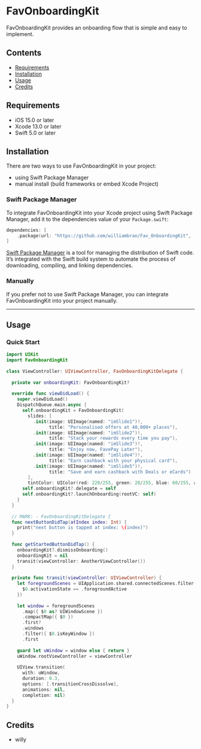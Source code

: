 # FavOnboardingKit
 
FavOnboardingKit provides an onboarding flow that is simple and easy to implement.
 
## Contents
 
- [Requirements](#requirements)
- [Installation](#installation)
- [Usage](#usage)
- [Credits](#credits)
 
## Requirements
 
- iOS 15.0 or later
- Xcode 13.0 or later
- Swift 5.0 or later
 
 
## Installation
There are two ways to use FavOnboardingKit in your project:
- using Swift Package Manager
- manual install (build frameworks or embed Xcode Project)
 
### Swift Package Manager
 
To integrate FavOnboardingKit into your Xcode project using Swift Package Manager, add it to the dependencies value of your `Package.swift`:
 
```swift
dependencies: [
    .package(url: "https://github.com/williambran/Fav_OnboardingKit", .upToNextMajor(from: "1.0.0"))
]
```
 
[Swift Package Manager](https://swift.org/package-manager/) is a tool for managing the distribution of Swift code. It’s integrated with the Swift build system to automate the process of downloading, compiling, and linking dependencies.
 
### Manually
 
If you prefer not to use Swift Package Manager, you can integrate FavOnboardingKit into your project manually.
 
---
 
## Usage
 
### Quick Start
 
```swift
import UIKit
import FavOnboardingKit
 
class ViewController: UIViewController, FavOnboardingKitDelegate {
  
  private var onboardingKit: FavOnboardingKit?
 
  override func viewDidLoad() {
    super.viewDidLoad()
    DispatchQueue.main.async {
      self.onboardingKit = FavOnboardingKit(
        slides: [
          .init(image: UIImage(named: "imSlide1")!,
                title: "Personalised offers at 40,000+ places"),
          .init(image: UIImage(named: "imSlide2")!,
                title: "Stack your rewards every time you pay"),
          .init(image: UIImage(named: "imSlide3")!,
                title: "Enjoy now, FavePay Later"),
          .init(image: UIImage(named: "imSlide4")!,
                title: "Earn cashback with your physical card"),
          .init(image: UIImage(named: "imSlide5")!,
                title: "Save and earn cashback with Deals or eCards")
        ],
        tintColor: UIColor(red: 220/255, green: 20/255, blue: 60/255, alpha: 1.0))
      self.onboardingKit?.delegate = self
      self.onboardingKit?.launchOnboarding(rootVC: self)
    }
  }
  
  // MARK: - FavOnboardingKitDelegate {
  func nextButtonDidTap(atIndex index: Int) {
    print("next button is tapped at index: \(index)")
  }
  
  func getStartedButtonDidTap() {
    onboardingKit?.dismissOnboarding()
    onboardingKit = nil
    transit(viewController: AnotherViewController())
  }
  
  private func transit(viewController: UIViewController) {
    let foregroundScenes = UIApplication.shared.connectedScenes.filter({
      $0.activationState == .foregroundActive
    })
    
    let window = foregroundScenes
      .map({ $0 as? UIWindowScene })
      .compactMap({ $0 })
      .first?
      .windows
      .filter({ $0.isKeyWindow })
      .first
    
    guard let uWindow = window else { return }
    uWindow.rootViewController = viewController
    
    UIView.transition(
      with: uWindow,
      duration: 0.3,
      options: [.transitionCrossDissolve],
      animations: nil,
      completion: nil)
  }
}
```
 
## Credits
 
- willy
